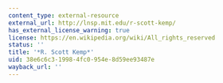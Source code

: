 ```yaml
---
content_type: external-resource
external_url: http://lnsp.mit.edu/r-scott-kemp/
has_external_license_warning: true
license: https://en.wikipedia.org/wiki/All_rights_reserved
status: ''
title: '*R. Scott Kemp*'
uid: 38e6c6c3-1998-4fc0-954e-8d59ee93487e
wayback_url: ''
---
```

